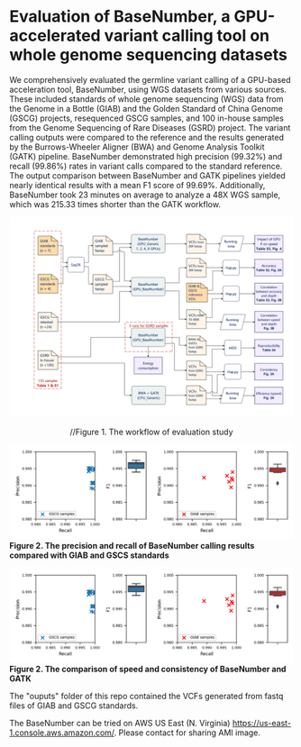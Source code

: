 # Evaluation of BaseNumber, a GPU-accelerated variant calling tool on whole genome sequencing datasets
We comprehensively evaluated the germline variant calling of a GPU-based acceleration tool, BaseNumber, using WGS datasets from various sources. These included standards of whole genome sequencing (WGS) data from the Genome in a Bottle (GIAB) and the Golden Standard of China Genome (GSCG) projects, resequenced GSCG samples, and 100 in-house samples from the Genome Sequencing of Rare Diseases (GSRD) project. The variant calling outputs were compared to the reference and the results generated by the Burrows-Wheeler Aligner (BWA) and Genome Analysis Toolkit (GATK) pipeline. BaseNumber demonstrated high precision (99.32%) and recall (99.86%) rates in variant calls compared to the standard reference. The output comparison between BaseNumber and GATK pipelines yielded nearly identical results with a mean F1 score of 99.69%. Additionally, BaseNumber took 23 minutes on average to analyze a 48X WGS sample, which was 215.33 times shorter than the GATK workflow.

![Evaluation workflow](https://github.com/WCH-IRD/BaseNumber/blob/main/image/fig1.jpg)
<p align="center"> //Figure 1. The workflow of evaluation study </p>

![Accuracy](https://github.com/WCH-IRD/BaseNumber/blob/main/image/fig2-1.png)
**Figure 2. The precision and recall of BaseNumber calling results compared with GIAB and GSCS standards**

![Efficiency and consistency](https://github.com/WCH-IRD/BaseNumber/blob/main/image/fig2-1.png)
**Figure 2. The comparison of speed and consistency of BaseNumber and GATK**

The "ouputs" folder of this repo contained the VCFs generated from fastq files of GIAB and GSCG standards. 

The BaseNumber can be tried on AWS US East (N. Virginia) https://us-east-1.console.aws.amazon.com/. Please contact for sharing AMI image.
